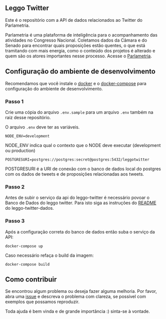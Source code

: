## Leggo Twitter

Este é o repositório com a API de dados relacionados ao Twitter do Parlametria.

Parlametria é uma plataforma de inteligência para o acompanhamento das atividades no Congresso Nacional. Coletamos dados da Câmara e do Senado para encontrar quais proposições estão quentes, o que está tramitando com mais energia, como o conteúdo dos projetos é alterado e quem são os atores importantes nesse processo. Acesse o [Parlametria](https://leggo-painel.parlametria.org).

## Configuração do ambiente de desenvolvimento

Recomendamos que você instale o [docker](https://docs.docker.com/install/linux/docker-ce/ubuntu/#install-docker-ce) e o [docker-compose](https://docs.docker.com/compose/install/) para configuração do ambiente de desenvolvimento.

### Passo 1

Crie uma cópia do arquivo `.env.sample` para um arquivo `.env` também na raiz desse repositório.

O arquivo `.env` deve ter as variáveis.

```
NODE_ENV=development
```
NODE_ENV indica qual o contexto que o NODE deve executar (development ou production)

```
POSTGRESURI=postgres://postgres:secret@postgres:5432/leggotwitter
```
POSTGRESURI é a URI de conexão com o banco de dados local do postgres com os dados de tweets e de proposições relacionadas aos tweets.

### Passo 2

Antes de subir o serviço da api do leggo-twitter é necessário povoar o Banco de Dados do leggo twitter. Para isto siga as instruções do [README](https://github.com/parlametria/leggo-twitter-dados/blob/master/README.md) do leggo-twitter-dados.

### Passo 3

Após a configuração correta do banco de dados então suba o serviço da API:

```
docker-compose up
```

Caso necessário refaça o build da imagem:

```
docker-compose build
```

## Como contribuir

Se encontrou algum problema ou deseja fazer alguma melhoria. Por favor, abra uma [issue](https://github.com/parlametria/leggoR/issues) e descreva o problema com clareza, se possível com exemplos que possamos reproduzir.
  
Toda ajuda é bem vinda e de grande importância :) sinta-se à vontade.
